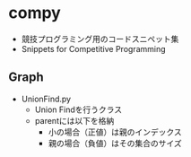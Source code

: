 # compy
- 競技プログラミング用のコードスニペット集
- Snippets for Competitive Programming

## Graph
- UnionFind.py
  - Union Findを行うクラス
  - parentには以下を格納
    - 小の場合（正値）は親のインデックス
    - 親の場合（負値）はその集合のサイズ
